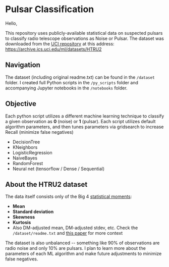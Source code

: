 # Pulsar Classification

Hello,

This repository uses publicly-available statistical data on suspected pulsars to classify radio telescope observations as Noise or Pulsar. 
The dataset was downloaded from the [UCI repository](https://archive.ics.uci.edu/ml/index.php) at this address: https://archive.ics.uci.edu/ml/datasets/HTRU2

## Navigation
The dataset (including original readme.txt) can be found in the `/dataset` folder. 
I created full Python scripts in the `/py_scripts` folder and accompanying Jupyter notebooks in the `/notebooks` folder.

## Objective
Each python script utilizes a different machine learning technique to classify a given observation as **0** (noise) or **1** (pulsar). Each script utilizes default algorithm parameters, and then tunes parameters via gridsearch to increase Recall (minimize false negatives)
- DecisionTree
- KNeighbors
- LogisticRegression
- NaiveBayes
- RandomForest
- Neural net (tensorflow / Dense / Sequential)

## About the HTRU2 dataset
The data itself consists only of the Big 4 [statistical moments](https://en.wikipedia.org/wiki/Moment_(mathematics)):
- **Mean**
- **Standard deviation**
- **Skewness**
- **Kurtosis**
- Also DM-adjusted mean, DM-adjusted stdev, etc. Check the `/dataset/readme.txt` and [this paper](http://www.scienceguyrob.com/wp-content/uploads/2016/12/WhyArePulsarsHardToFind_Lyon_2016.pdf) for more context

The dataset is also unbalanced -- something like 90% of observations are radio noise and only 10% are pulsars. I plan to learn more about the parameters of each ML algorithm and make future adjustments to minimize false negatives.
